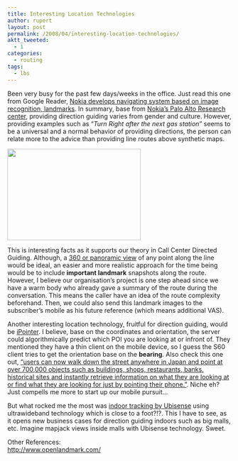 ```yaml
---
title: Interesting Location Technologies
author: rupert
layout: post
permalink: /2008/04/interesting-location-technologies/
aktt_tweeted:
  - 1
categories:
  - routing
tags:
  - lbs
---
```

Been very busy for the past few days/weeks in the office. Just read this one from Google Reader, [Nokia develops navigating system based on image recognition, landmarks][1]. In summary, base from [Nokia&#8217;s Palo Alto Research center][2], providing direction guiding varies from gender and culture. However, providing examples such as &#8220;*Turn Right after the next gas station*&#8221; seems to be a universal and a normal behavior of providing directions, the person can relate more to the advice than providing line routes above synthetic maps.

<img class="alignleft size-medium wp-image-171" title="nokiascreen7-300x206" src="http://www.gisnotes.com/images/2008/04/nokiascreen7-300x206.jpg" alt="" width="300" height="206" />

This is interesting facts as it supports our theory in Call Center Directed Guiding. Although, a [360 or panoramic view][3] of any point along the line would be ideal, an easier and more realistic approach for the time being would be to include **important landmark** snapshots along the route. However, I believe our organisation&#8217;s project is one step ahead since we have a warm body who already gave a summary of the route during the conversation. This means the caller have an idea of the route complexity beforehand. Then, we could also send this landmark images to the subscriber&#8217;s mobile as his future reference (which means additional VAS).

Another interesting location technology, fruitful for direction guiding, would be [iPointer][4]. I believe, base on the coordinates and orientation, the server could algorithmically predict which POI you are looking at or infront of. They mentioned they have a thin client on the mobile device, so I guess the S60 client tries to get the orientation base on the **bearing**. Also check this one out, [&#8220;users can now walk down the street anywhere in Japan and point at over 700,000 objects such as buildings, shops, restaurants, banks, historical sites and instantly retrieve information on what they are looking at or find what they are looking for just by pointing their phone.&#8221;][5]. Niche eh? Just compells me more to start up our mobile pursuit&#8230;

But what rocked me the most was [indoor tracking by Ubisense][6] using ultrawideband technology which is close to a foot?!?. This I have to see, as it opens new business cases for direction guiding indoors such as big malls, etc. Imagine mapjack views inside malls with Ubisense technology. Sweet. 

Other References:  
<http://www.openlandmark.com/>

 [1]: http://www.thestandard.com/news/2008/04/11/nokia-develops-navigating-system-based-image-recognition-landmarks
 [2]: http://research.nokia.com/locations/palo-alto/
 [3]: www.mapjack.com
 [4]: http://www.i-spatialtech.com/iPointer.htm
 [5]: http://www.geovector.com/press/mls.html
 [6]: http://geothought.blogspot.com/2008/04/ubisense-location-tracking-to-be.html